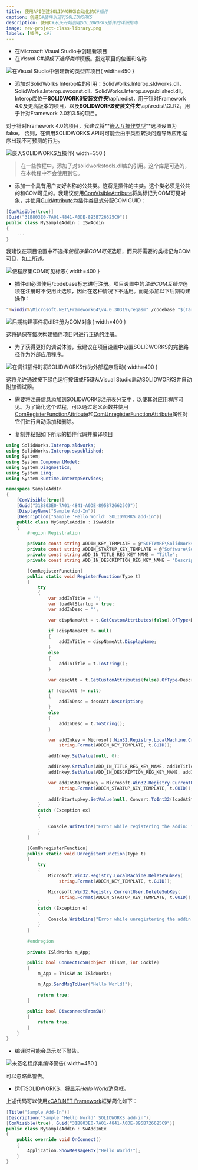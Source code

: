 ```yaml
---
title: 使用API创建SOLIDWORKS自动化的C#插件
caption: 创建C#插件以进行SOLIDWORKS
description: 使用C#从头开始创建SOLIDWORKS插件的详细指南
image: new-project-class-library.png
labels: [插件, c#]
---
```

* 在Microsoft Visual Studio中创建新项目
* 在*Visual C#*模板下选择*类库*模板。指定项目的位置和名称

![在Visual Studio中创建新的类型库项目](new-project-class-library.png){ width=450 }

* 添加对SolidWorks Interop库的引用：SolidWorks.Interop.sldworks.dll、SolidWorks.Interop.swconst.dll、SolidWorks.Interop.swpublished.dll。Interop库位于**SOLIDWORKS安装文件夹**\api\redist，用于针对Framework 4.0及更高版本的项目，以及**SOLIDWORKS安装文件夹**\api\redist\CLR2，用于针对Framework 2.0和3.5的项目。

对于针对Framework 4.0的项目，我建议将**[嵌入互操作类型](https://docs.microsoft.com/en-us/dotnet/framework/interop/type-equivalence-and-embedded-interop-types)**选项设置为false。
否则，在调用SOLIDWORKS API时可能会由于类型转换问题导致应用程序出现不可预测的行为。

![嵌入SOLIDWORKS互操作](embed-interops-false.png){ width=350 }

> 在一些教程中，添加了对solidworkstools.dll库的引用。这个库是可选的，在本教程中不会使用到它。

* 添加一个具有用户友好名称的公共类。这将是插件的主类。这个类必须是公共的和COM可见的。我建议使用[ComVisibleAttribute](https://docs.microsoft.com/en-us/dotnet/api/system.runtime.interopservices.comvisibleattribute?view=netframework-4.7.2)将类标记为COM可见对象，并使用[GuidAttribute](https://docs.microsoft.com/en-gb/dotnet/api/system.runtime.interopservices.guidattribute?view=netframework-4.7.2)为插件类显式分配COM GUID：

~~~ cs
[ComVisible(true)]
[Guid("31B803E0-7A01-4841-A0DE-895B726625C9")]
public class MySampleAddin : ISwAddin
{
    ...
}
~~~

我建议在项目设置中不选择*使程序集COM可见*选项，而只将需要的类标记为COM可见，如上所述。

![使程序集COM可见标志](make-assembly-com-visible.png){ width=400 }

* 插件dll必须使用/codebase标志进行注册。项目设置中的*注册COM互操作*选项在注册时不使用此选项，因此在这种情况下不适用。而是添加以下后期构建操作：

~~~ bat
"%windir%\Microsoft.NET\Framework64\v4.0.30319\regasm" /codebase "$(TargetPath)"
~~~

![后期构建事件将dll注册为COM对象](post-build-event.png){ width=400 }

这将确保在每次构建插件项目时进行正确的注册。

* 为了获得更好的调试体验，我建议在项目设置中设置SOLIDWORKS的完整路径作为外部应用程序。

![在调试插件时将SOLIDWORKS作为外部程序启动](start-external-program.png){ width=400 }

这将允许通过按下绿色运行按钮或F5键从Visual Studio启动SOLIDWORKS并自动附加调试器。

* 需要将注册信息添加到SOLIDWORKS注册表分支中，以使其对应用程序可见。为了简化这个过程，可以通过定义函数并使用[ComRegisterFunctionAttribute](https://docs.microsoft.com/en-us/dotnet/api/system.runtime.interopservices.comregisterfunctionattribute?view=netframework-4.7.2)和[ComUnregisterFunctionAttribute](https://docs.microsoft.com/en-us/dotnet/api/system.runtime.interopservices.comunregisterfunctionattribute?view=netframework-4.7.2)属性对它们进行自动添加和删除。

* 复制并粘贴如下所示的插件代码并编译项目

~~~ cs
using SolidWorks.Interop.sldworks;
using SolidWorks.Interop.swpublished;
using System;
using System.ComponentModel;
using System.Diagnostics;
using System.Linq;
using System.Runtime.InteropServices;

namespace SampleAddIn
{
    [ComVisible(true)]
    [Guid("31B803E0-7A01-4841-A0DE-895B726625C9")]
    [DisplayName("Sample Add-In")]
    [Description("Sample 'Hello World' SOLIDWORKS add-in")]
    public class MySampleAddin : ISwAddin
    {
        #region Registration

        private const string ADDIN_KEY_TEMPLATE = @"SOFTWARE\SolidWorks\Addins\{{{0}}}";
        private const string ADDIN_STARTUP_KEY_TEMPLATE = @"Software\SolidWorks\AddInsStartup\{{{0}}}";
        private const string ADD_IN_TITLE_REG_KEY_NAME = "Title";
        private const string ADD_IN_DESCRIPTION_REG_KEY_NAME = "Description";

        [ComRegisterFunction]
        public static void RegisterFunction(Type t)
        {
            try
            {
                var addInTitle = "";
                var loadAtStartup = true;
                var addInDesc = "";

                var dispNameAtt = t.GetCustomAttributes(false).OfType<DisplayNameAttribute>().FirstOrDefault();

                if (dispNameAtt != null)
                {
                    addInTitle = dispNameAtt.DisplayName;
                }
                else
                {
                    addInTitle = t.ToString();
                }

                var descAtt = t.GetCustomAttributes(false).OfType<DescriptionAttribute>().FirstOrDefault();

                if (descAtt != null)
                {
                    addInDesc = descAtt.Description;
                }
                else
                {
                    addInDesc = t.ToString();
                }

                var addInkey = Microsoft.Win32.Registry.LocalMachine.CreateSubKey(
                    string.Format(ADDIN_KEY_TEMPLATE, t.GUID));

                addInkey.SetValue(null, 0);

                addInkey.SetValue(ADD_IN_TITLE_REG_KEY_NAME, addInTitle);
                addInkey.SetValue(ADD_IN_DESCRIPTION_REG_KEY_NAME, addInDesc);

                var addInStartupkey = Microsoft.Win32.Registry.CurrentUser.CreateSubKey(
                    string.Format(ADDIN_STARTUP_KEY_TEMPLATE, t.GUID));
                
                addInStartupkey.SetValue(null, Convert.ToInt32(loadAtStartup), Microsoft.Win32.RegistryValueKind.DWord);
            }
            catch (Exception ex)
            {

                Console.WriteLine("Error while registering the addin: " + ex.Message);
            }
        }

        [ComUnregisterFunction]
        public static void UnregisterFunction(Type t)
        {
            try
            {
                Microsoft.Win32.Registry.LocalMachine.DeleteSubKey(
                    string.Format(ADDIN_KEY_TEMPLATE, t.GUID));

                Microsoft.Win32.Registry.CurrentUser.DeleteSubKey(
                    string.Format(ADDIN_STARTUP_KEY_TEMPLATE, t.GUID));
            }
            catch (Exception e)
            {
                Console.WriteLine("Error while unregistering the addin: " + e.Message);
            }
        }
        
        #endregion

        private ISldWorks m_App;

        public bool ConnectToSW(object ThisSW, int Cookie)
        {
            m_App = ThisSW as ISldWorks;

            m_App.SendMsgToUser("Hello World!");

            return true;
        }

        public bool DisconnectFromSW()
        {
            return true;
        }
    }
}

~~~



* 编译时可能会显示以下警告。

![未签名程序集编译警告](compile-warning-unsigned.png){ width=450 }

可以忽略此警告。

* 运行SOLIDWORKS，将显示*Hello World*消息框。

上述代码可以使用[xCAD.NET Framework](https://xcad.net/)框架简化如下：

~~~ cs
[Title("Sample Add-In")]
[Description("Sample 'Hello World' SOLIDWORKS add-in")]
[ComVisible(true), Guid("31B803E0-7A01-4841-A0DE-895B726625C9")]
public class MySampleAddIn : SwAddInEx
{
    public override void OnConnect()
    {
        Application.ShowMessageBox("Hello World!");
    }
}
~~~